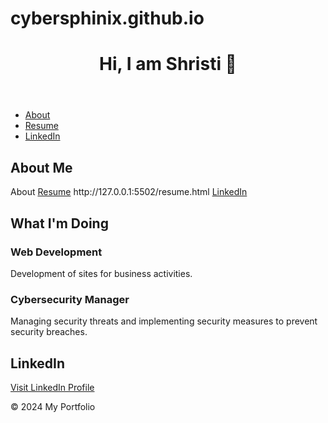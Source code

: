 # cybersphinix.github.io
   <!DOCTYPE html>
<html lang="en">

<head>
    <meta charset="UTF-8">
    <meta name="viewport" content="width=device-width, initial-scale=1.0">
    <title>My Portfolio</title>
    <link rel="stylesheet" href="portfolio.css">
</head>

<body>
    <header>
        <h1>Hi, I am Shristi 👋</h1>
        <p id="aboutParagraph" style="display: none;">I am a CS student currently studying at the University of Central
            Oklahoma.</p>
    </header>
    <nav>
        <ul>
            <li><a href="#about">About</a></li>
            <li><a href="#resume">Resume</a></li>
            <li><a href="#linkedin">LinkedIn</a></li>
        </ul>
    </nav>
    <section id="about">
        <h2>About Me</h2>
        <div class="buttons">
            <a onclick="toggleParagraph()" class="btn">About</a>
            <a href="http://127.0.0.1:5502/resume.html" target="_blank" class="btn">Resume</a> http://127.0.0.1:5502/resume.html
            <a href="https://www.linkedin.com/in/shristi-thapaliya2003" target="_blank" class="btn">LinkedIn</a>
        </div>
    </section>
    <section id="activities-container"> <!-- New container for activities and heading -->
        <h2>What I'm Doing</h2> <!-- Moved heading here -->
        <section id="activities"> <!-- Moved activities inside the new container -->
            <div class="activity">
                <h3>Web Development</h3>
                <p>Development of sites for business activities.</p>
            </div>
            <div class="activity">
                <h3>Cybersecurity Manager</h3>
                <p>Managing security threats and implementing security measures to prevent security breaches.</p>
            </div>
        </section>
    </section>
    <section id="linkedin">
        <h2>LinkedIn</h2>
        <p><a href="https://www.linkedin.com/in/shristi-thapaliya2003" target="_blank">Visit LinkedIn Profile</a></p>
    </section>
    <footer>
        <p>&copy; 2024 My Portfolio</p>
    </footer>
    <script>
        function toggleParagraph() {
            var paragraph = document.getElementById("aboutParagraph");
            var style = window.getComputedStyle(paragraph);
            if (style.display === "none") {
                paragraph.style.display = "block";
            } else {
                paragraph.style.display = "none";
            }
        }
    </script>
    <script src="portfolio.js"></script>
</body>

</html>
